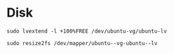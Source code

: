 # Disk

```
sudo lvextend -l +100%FREE /dev/ubuntu-vg/ubuntu-lv
```

```
sudo resize2fs /dev/mapper/ubuntu--vg-ubuntu--lv
```
